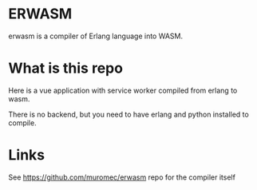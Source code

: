 
# ERWASM

erwasm is a compiler of Erlang language into WASM.

# What is this repo

Here is a vue application with service worker compiled from erlang to wasm.

There is no backend, but you need to have erlang and python installed to compile.

# Links

See https://github.com/muromec/erwasm repo for the compiler itself
